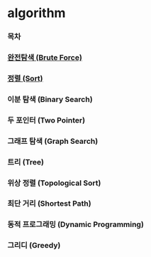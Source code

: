 # algorithm

### 목차
### [완전탐색 (Brute Force)](https://github.com/jjb8966/algorithm/blob/main/BOJ/brute_force/brute_force.md)
### [정렬 (Sort)](https://github.com/jjb8966/algorithm/blob/main/BOJ/sort/sort.md)
### 이분 탐색 (Binary Search)
### 두 포인터 (Two Pointer)
### 그래프 탐색 (Graph Search)
### 트리 (Tree)
### 위상 정렬 (Topological Sort)
### 최단 거리 (Shortest Path)
### 동적 프로그래밍 (Dynamic Programming)
### 그리디 (Greedy)
